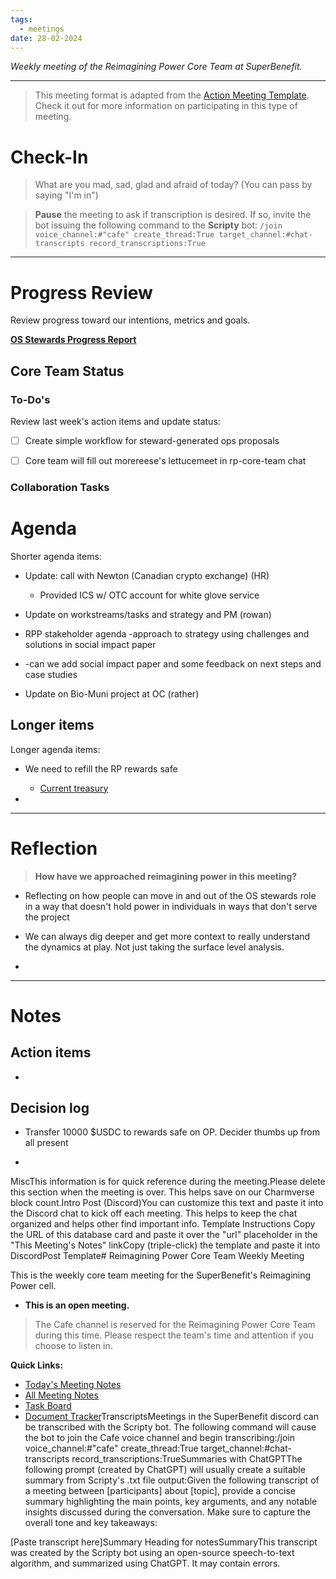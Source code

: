 ```yaml
---
tags:
  - meetings
date: 28-02-2024
---
```

_Weekly meeting of the Reimagining Power Core Team at SuperBenefit._

---

> This meeting format is adapted from the [Action Meeting Template](https://medium.com/the-ready/how-to-facilitate-the-best-meeting-your-team-will-have-this-week-763f31b6d7d). Check it out for more information on participating in this type of meeting.

# Check-In

> What are you mad, sad, glad and afraid of today? (You can pass by saying "I'm in")

> **Pause** the meeting to ask if transcription is desired. If so, invite the bot issuing the following command to the **Scripty** bot:
> `/join voice_channel:#"cafe" create_thread:True target_channel:#chat-transcripts record_transcriptions:True`

---

# Progress Review

Review progress toward our intentions, metrics and goals.

**[OS Stewards Progress Report](https://app.charmverse.io/superbenefit/o-s-progress-report-week-3-8571243111281519)**

## Core Team Status

### To-Do's

Review last week's action items and update status:

- [ ] Create simple workflow for steward-generated ops proposals

- [ ] Core team will fill out morereese's lettucemeet in rp-core-team chat

### Collaboration Tasks

# Agenda

Shorter agenda items:

- Update: call with Newton (Canadian crypto exchange) (HR)

  - Provided ICS w/ OTC account for white glove service

- Update on workstreams/tasks and strategy and PM (rowan)

- RPP stakeholder agenda
 -approach to strategy using challenges and solutions in social impact paper

- -can we add social impact paper and some feedback on next steps and case studies

- Update on Bio-Muni project at OC (rather)

## Longer items

Longer agenda items:

- We need to refill the RP rewards safe

  - [Current treasury](https://zapper.xyz/bundle/0x2a429f331f1980462bfa378b7387f3aebfca9efa,0x57534e7d013bf5b2a8b4f458c8a58ff5e001f341?id=0xa9f76f89957bc6b037839cdf6ca03316d64ef927&label=Reimagining%20Power&icon=%E2%9C%8A)

- 

---

# Reflection 

> **How have we approached reimagining power in this meeting?**

-  Reflecting on how people can move in and out of the OS stewards role in a way that doesn't hold power in individuals in ways that don't serve the project 

- We can always dig deeper and get more context to really understand the dynamics at play. Not just taking the surface level analysis. 

- 

---

# Notes

## Action items

- 

## Decision log

- Transfer 10000 $USDC to rewards safe on OP. Decider thumbs up from all present

- 

MiscThis information is for quick reference during the meeting.Please delete this section when the meeting is over. This helps save on our Charmverse block count.Intro Post (Discord)You can customize this text and paste it into the Discord chat to kick off each meeting. This helps to keep the chat organized and helps other find important info. Template Instructions Copy the URL of this database card and paste it over the "url" placeholder in the "This Meeting's Notes" linkCopy (triple-click) the template and paste it into DiscordPost Template# Reimagining Power Core Team Weekly Meeting

This is the weekly core team meeting for the SuperBenefit's Reimagining Power cell.

- __This is an **open** meeting.__  
> The Cafe channel is reserved for the Reimagining Power Core Team during this time. Please respect the team's time and attention if you choose to listen in.

**Quick Links:**
- [Today's Meeting Notes](url)  
- [All Meeting Notes](https://app.charmverse.io/superbenefit/meeting-notes-reimagining-power-9995214806368862)  
- [Task Board](https://app.charmverse.io/superbenefit/task-board-reimagining-power-18270894134568505)
- [Document Tracker](https://app.charmverse.io/superbenefit/documents-reimagining-power-8236079332321762)TranscriptsMeetings in the SuperBenefit discord can be transcribed with the Scripty bot. The following command will cause the bot to join the Cafe voice channel and begin transcribing:/join voice_channel:#"cafe" create_thread:True target_channel:#chat-transcripts record_transcriptions:TrueSummaries with ChatGPTThe following prompt (created by ChatGPT) will usually create a suitable summary from Scripty's .txt file output:Given the following transcript of a meeting between [participants] about [topic], provide a concise summary highlighting the main points, key arguments, and any notable insights discussed during the conversation. Make sure to capture the overall tone and key takeaways:

[Paste transcript here]Summary Heading for notesSummaryThis transcript was created by the Scripty bot using an open-source speech-to-text algorithm, and summarized using ChatGPT. It may contain errors.<Paste summary here>
